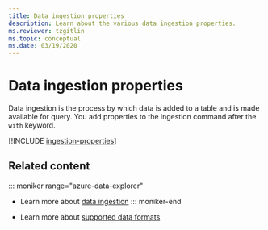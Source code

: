 ```yaml
---
title: Data ingestion properties
description: Learn about the various data ingestion properties.
ms.reviewer: tzgitlin
ms.topic: conceptual
ms.date: 03/19/2020
---
```

# Data ingestion properties

Data ingestion is the process by which data is added to a table and is made available for query. You add properties to the ingestion command after the `with` keyword.

[!INCLUDE [ingestion-properties](includes/ingestion-properties.md)]

## Related content

::: moniker range="azure-data-explorer"
* Learn more about [data ingestion](/azure/data-explorer/ingest-data-overview.md)
::: moniker-end

* Learn more about [supported data formats](ingestion-supported-formats.md)